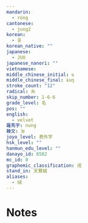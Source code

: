 ```yaml
---
mandarin:
  - róng
cantonese:
  - jung2
korean:
  - 융
korean_native: ""
japanese:
  - JUU
japanese_nanori: ""
vietnamese:
middle_chinese_initial: ȵ
middle_chinese_final: ɨuŋ
stroke_count: "12"
radical: 糸
skip_number: 1-6-6
grade_level: 名
pos: ""
english:
  - velvet
羅馬字: nung
韓文: 눙
joyo_level: 表外字
hsk_level: ""
hanmun_edu_level: ""
danayo_id: 8582
mc_id: 0
graphemic_classification: 戎
stand_in: 天鵞絨
aliases:
  - 绒
---
```


# Notes
